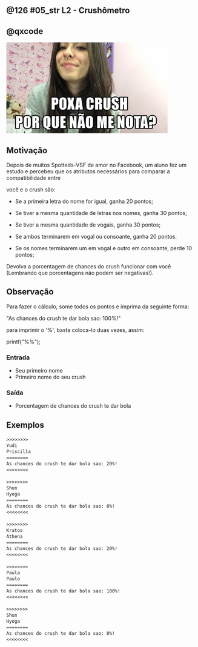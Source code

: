 ## @126 #05_str L2 - Crushômetro
## @qxcode

![](__capa.jpg)

## Motivação

Depois de muitos Spotteds-VSF de amor no Facebook, um aluno fez um estudo e percebeu que os atributos necessários para comparar a compatibilidade entre

você e o crush são:

- Se a primeira letra do nome for igual, ganha 20 pontos;

- Se tiver a mesma quantidade de letras nos nomes, ganha 30 pontos;

- Se tiver a mesma quantidade de vogais, ganha 30 pontos;

- Se ambos terminarem em vogal ou consoante, ganha 20 pontos.

- Se os nomes terminarem um em vogal e outro em consoante, perde 10 pontos;

Devolva a porcentagem de chances do crush funcionar com você (Lembrando que porcentagens não podem ser negativas!).

## Observação

Para fazer o cálculo, some todos os pontos e imprima da seguinte forma:

"As chances do crush te dar bola sao: 100%!"

para imprimir o '%', basta coloca-lo duas vezes, assim:

printf("%%");

### Entrada

* Seu primeiro nome
* Primeiro nome do seu crush

### Saída

* Porcentagem de chances do crush te dar bola

## Exemplos

```
>>>>>>>>
Yudi
Priscilla
========
As chances do crush te dar bola sao: 20%!
<<<<<<<<

>>>>>>>>
Shun
Hyoga
========
As chances do crush te dar bola sao: 0%!
<<<<<<<<

>>>>>>>>
Kratos
Athena
========
As chances do crush te dar bola sao: 20%!
<<<<<<<<

>>>>>>>>
Paula
Paulo
========
As chances do crush te dar bola sao: 100%!
<<<<<<<<

>>>>>>>>
Shun
Hyoga
========
As chances do crush te dar bola sao: 0%!
<<<<<<<<
```

#

<!---
>>>>>>>>
Sabrina
Sheehan
========
As chances do crush te dar bola sao: 70%!
<<<<<<<<

>>>>>>>>
Cosette
Caboclos
========
As chances do crush te dar bola sao: 40%!
<<<<<<<<

>>>>>>>>
Ermanoteu
Helainete
========
As chances do crush te dar bola sao: 80%!
<<<<<<<<

>>>>>>>> 01
Will
Ana
========
As chances do crush te dar bola sao: 0%!
<<<<<<<<

>>>>>>>> 02
Emerson
Tamires
========
As chances do crush te dar bola sao: 80%!
<<<<<<<<

>>>>>>>> 03
Eduardo
Gabriel
========
As chances do crush te dar bola sao: 20%!
<<<<<<<<

>>>>>>>> 04
Zac
Zyra
========
As chances do crush te dar bola sao: 40%!
<<<<<<<<

>>>>>>>> 05
Talyta
Thanos
========
As chances do crush te dar bola sao: 70%!
<<<<<<<<

>>>>>>>> 06
Sakura
Sasuke
========
As chances do crush te dar bola sao: 100%!
<<<<<<<<
--->